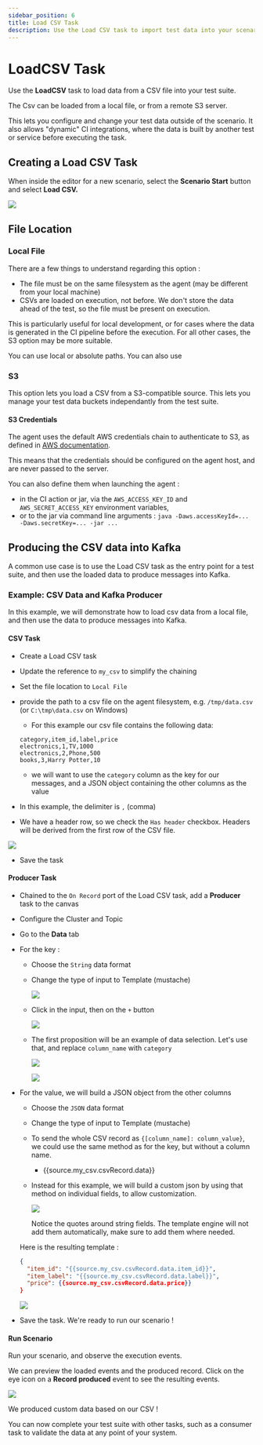 ```yaml
---
sidebar_position: 6
title: Load CSV Task
description: Use the Load CSV task to import test data into your scenario
---
```


# LoadCSV Task

Use the **LoadCSV** task to load data from a CSV file into your test suite.

The Csv can be loaded from a local file, or from a remote S3 server.

This lets you configure and change your test data outside of the scenario.
It also allows "dynamic" CI integrations, where the data is built by another test or service before executing the task.

## Creating a Load CSV Task

When inside the editor for a new scenario, select the **Scenario Start** button and select **Load CSV.**&#x20;

![](../../../assets/load_csv_1.png)

## File Location

### Local File

There are a few things to understand regarding this option :

- The file must be on the same filesystem as the agent (may be different from your local machine)
- CSVs are loaded on execution, not before. We don't store the data ahead of the test, so the file must be present on execution.

This is particularly useful for local development, or for cases where the data is generated in the CI pipeline before the execution.
For all other cases, the S3 option may be more suitable.

You can use local or absolute paths. You can also use

### S3

This option lets you load a CSV from a S3-compatible source.
This lets you manage your test data buckets independantly from the test suite.

#### S3 Credentials

The agent uses the default AWS credentials chain to authenticate to S3, as defined in [AWS documentation](https://docs.aws.amazon.com/sdk-for-java/v1/developer-guide/credentials.html#credentials-default).

This means that the credentials should be configured on the agent host, and are never passed to the server.

You can also define them when launching the agent :

- in the CI action or jar, via the `AWS_ACCESS_KEY_ID` and `AWS_SECRET_ACCESS_KEY` environment variables,
- or to the jar via command line arguments : `java -Daws.accessKeyId=... -Daws.secretKey=... -jar ...`

## Producing the CSV data into Kafka

A common use case is to use the Load CSV task as the entry point for a test suite, and then use the loaded data to produce messages into Kafka.

### Example: CSV Data and Kafka Producer

In this example, we will demonstrate how to load csv data from a local file, and then use the data to produce messages into Kafka.

#### CSV Task

- Create a Load CSV task
- Update the reference to `my_csv` to simplify the chaining
- Set the file location to `Local File`
- provide the path to a csv file on the agent filesystem, e.g. `/tmp/data.csv` (or `C:\tmp\data.csv` on Windows)

  - For this example our csv file contains the following data:

  ```
  category,item_id,label,price
  electronics,1,TV,1000
  electronics,2,Phone,500
  books,3,Harry Potter,10
  ```

  - we will want to use the `category` column as the key for our messages, and a JSON object containing the other columns as the value

- In this example, the delimiter is `,` (comma)
- We have a header row, so we check the `Has header` checkbox. Headers will be derived from the first row of the CSV file.

![](../../../assets/load_csv_example_1.png)

- Save the task

#### Producer Task

- Chained to the `On Record` port of the Load CSV task, add a **Producer** task to the canvas
- Configure the Cluster and Topic
- Go to the **Data** tab
- For the key :

  - Choose the `String` data format
  - Change the type of input to Template (mustache)

    ![](../../../assets/load_csv_example_2.png)

  - Click in the input, then on the `+` button

    ![](../../../assets/load_csv_example_4.png)

  - The first proposition will be an example of data selection. Let's use that, and replace `column_name` with `category`

    ![](../../../assets/load_csv_example_5.png)

    ![](../../../assets/load_csv_example_6.png)

- For the value, we will build a JSON object from the other columns

  - Choose the `JSON` data format
  - Change the type of input to Template (mustache)
  - To send the whole CSV record as `{[column_name]: column_value}`, we could use the same method as for the key, but without a column name.
    - {{source.my_csv.csvRecord.data}}
  - Instead for this example, we will build a custom json by using that method on individual fields, to allow customization.

    ![](../../../assets/load_csv_example_7.png)

    Notice the quotes around string fields. The template engine will not add them automatically, make sure to add them where needed.

  Here is the resulting template :

  ```json
  {
    "item_id": "{{source.my_csv.csvRecord.data.item_id}}",
    "item_label": "{{source.my_csv.csvRecord.data.label}}",
    "price": {{source.my_csv.csvRecord.data.price}}
  }
  ```

  ![](../../../assets/load_csv_example_8.png)

- Save the task. We're ready to run our scenario !

#### Run Scenario

Run your scenario, and observe the execution events.

We can preview the loaded events and the produced record.
Click on the eye icon on a **Record produced** event to see the resulting events.

![](../../../assets/load_csv_example_9.png)

We produced custom data based on our CSV !

You can now complete your test suite with other tasks, such as a consumer task to validate the data at any point of your system.
